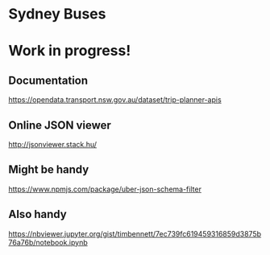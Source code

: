 Sydney Buses
============

# Work in progress!


## Documentation
https://opendata.transport.nsw.gov.au/dataset/trip-planner-apis

## Online JSON viewer
http://jsonviewer.stack.hu/

## Might be handy
https://www.npmjs.com/package/uber-json-schema-filter

## Also handy
https://nbviewer.jupyter.org/gist/timbennett/7ec739fc619459316859d3875b76a76b/notebook.ipynb